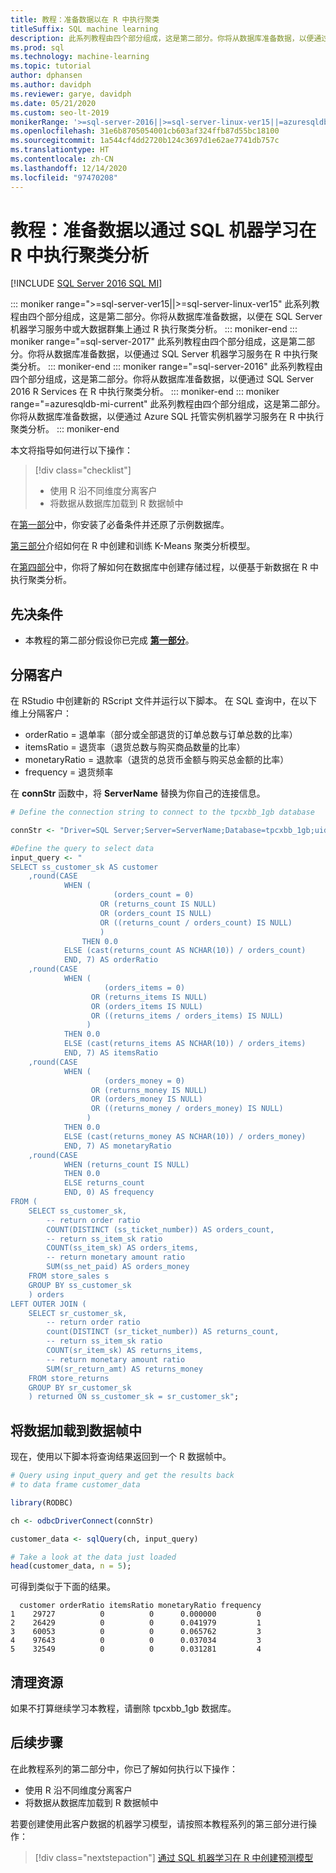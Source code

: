 ```yaml
---
title: 教程：准备数据以在 R 中执行聚类
titleSuffix: SQL machine learning
description: 此系列教程由四个部分组成，这是第二部分。你将从数据库准备数据，以便通过 SQL 机器学习在 R 中执行聚类分析。
ms.prod: sql
ms.technology: machine-learning
ms.topic: tutorial
author: dphansen
ms.author: davidph
ms.reviewer: garye, davidph
ms.date: 05/21/2020
ms.custom: seo-lt-2019
monikerRange: '>=sql-server-2016||>=sql-server-linux-ver15||=azuresqldb-mi-current'
ms.openlocfilehash: 31e6b8705054001cb603af324ffb87d55bc18100
ms.sourcegitcommit: 1a544cf4dd2720b124c3697d1e62ae7741db757c
ms.translationtype: HT
ms.contentlocale: zh-CN
ms.lasthandoff: 12/14/2020
ms.locfileid: "97470208"
---
```

# <a name="tutorial-prepare-data-to-perform-clustering-in-r-with-sql-machine-learning"></a>教程：准备数据以通过 SQL 机器学习在 R 中执行聚类分析
[!INCLUDE [SQL Server 2016 SQL MI](../../includes/applies-to-version/sqlserver2016-asdbmi.md)]

::: moniker range=">=sql-server-ver15||>=sql-server-linux-ver15"
此系列教程由四个部分组成，这是第二部分。你将从数据库准备数据，以便在 SQL Server 机器学习服务中或大数据群集上通过 R 执行聚类分析。
::: moniker-end
::: moniker range="=sql-server-2017"
此系列教程由四个部分组成，这是第二部分。你将从数据库准备数据，以便通过 SQL Server 机器学习服务在 R 中执行聚类分析。
::: moniker-end
::: moniker range="=sql-server-2016"
此系列教程由四个部分组成，这是第二部分。你将从数据库准备数据，以便通过 SQL Server 2016 R Services 在 R 中执行聚类分析。
::: moniker-end
::: moniker range="=azuresqldb-mi-current"
此系列教程由四个部分组成，这是第二部分。你将从数据库准备数据，以便通过 Azure SQL 托管实例机器学习服务在 R 中执行聚类分析。
::: moniker-end

本文将指导如何进行以下操作：

> [!div class="checklist"]
> * 使用 R 沿不同维度分离客户
> * 将数据从数据库加载到 R 数据帧中

在[第一部分](r-clustering-model-introduction.md)中，你安装了必备条件并还原了示例数据库。

[第三部分](r-clustering-model-build.md)介绍如何在 R 中创建和训练 K-Means 聚类分析模型。

在[第四部分](r-clustering-model-deploy.md)中，你将了解如何在数据库中创建存储过程，以便基于新数据在 R 中执行聚类分析。

## <a name="prerequisites"></a>先决条件

* 本教程的第二部分假设你已完成 [**第一部分**](r-clustering-model-introduction.md)。

## <a name="separate-customers"></a>分隔客户

在 RStudio 中创建新的 RScript 文件并运行以下脚本。
在 SQL 查询中，在以下维上分隔客户：

* orderRatio = 退单率（部分或全部退货的订单总数与订单总数的比率）
* itemsRatio = 退货率（退货总数与购买商品数量的比率）
* monetaryRatio = 退款率（退货的总货币金额与购买总金额的比率）
* frequency = 退货频率

在 **connStr** 函数中，将 **ServerName** 替换为你自己的连接信息。

```r
# Define the connection string to connect to the tpcxbb_1gb database

connStr <- "Driver=SQL Server;Server=ServerName;Database=tpcxbb_1gb;uid=Username;pwd=Password"

#Define the query to select data
input_query <- "
SELECT ss_customer_sk AS customer
    ,round(CASE 
            WHEN (
                       (orders_count = 0)
                    OR (returns_count IS NULL)
                    OR (orders_count IS NULL)
                    OR ((returns_count / orders_count) IS NULL)
                    )
                THEN 0.0
            ELSE (cast(returns_count AS NCHAR(10)) / orders_count)
            END, 7) AS orderRatio
    ,round(CASE 
            WHEN (
                     (orders_items = 0)
                  OR (returns_items IS NULL)
                  OR (orders_items IS NULL)
                  OR ((returns_items / orders_items) IS NULL)
                 )
            THEN 0.0
            ELSE (cast(returns_items AS NCHAR(10)) / orders_items)
            END, 7) AS itemsRatio
    ,round(CASE 
            WHEN (
                     (orders_money = 0)
                  OR (returns_money IS NULL)
                  OR (orders_money IS NULL)
                  OR ((returns_money / orders_money) IS NULL)
                 )
            THEN 0.0
            ELSE (cast(returns_money AS NCHAR(10)) / orders_money)
            END, 7) AS monetaryRatio
    ,round(CASE 
            WHEN (returns_count IS NULL)
            THEN 0.0
            ELSE returns_count
            END, 0) AS frequency
FROM (
    SELECT ss_customer_sk,
        -- return order ratio
        COUNT(DISTINCT (ss_ticket_number)) AS orders_count,
        -- return ss_item_sk ratio
        COUNT(ss_item_sk) AS orders_items,
        -- return monetary amount ratio
        SUM(ss_net_paid) AS orders_money
    FROM store_sales s
    GROUP BY ss_customer_sk
    ) orders
LEFT OUTER JOIN (
    SELECT sr_customer_sk,
        -- return order ratio
        count(DISTINCT (sr_ticket_number)) AS returns_count,
        -- return ss_item_sk ratio
        COUNT(sr_item_sk) AS returns_items,
        -- return monetary amount ratio
        SUM(sr_return_amt) AS returns_money
    FROM store_returns
    GROUP BY sr_customer_sk
    ) returned ON ss_customer_sk = sr_customer_sk";
```

## <a name="load-the-data-into-a-data-frame"></a>将数据加载到数据帧中

现在，使用以下脚本将查询结果返回到一个 R 数据帧中。

```r
# Query using input_query and get the results back
# to data frame customer_data

library(RODBC)

ch <- odbcDriverConnect(connStr)

customer_data <- sqlQuery(ch, input_query)

# Take a look at the data just loaded
head(customer_data, n = 5);
```

可得到类似于下面的结果。

```results
  customer orderRatio itemsRatio monetaryRatio frequency
1    29727          0          0      0.000000         0
2    26429          0          0      0.041979         1
3    60053          0          0      0.065762         3
4    97643          0          0      0.037034         3
5    32549          0          0      0.031281         4
```

## <a name="clean-up-resources"></a>清理资源

如果不打算继续学习本教程，请删除 tpcxbb_1gb 数据库。

## <a name="next-steps"></a>后续步骤

在此教程系列的第二部分中，你已了解如何执行以下操作：

* 使用 R 沿不同维度分离客户
* 将数据从数据库加载到 R 数据帧中

若要创建使用此客户数据的机器学习模型，请按照本教程系列的第三部分进行操作：

> [!div class="nextstepaction"]
> [通过 SQL 机器学习在 R 中创建预测模型](r-clustering-model-build.md)
